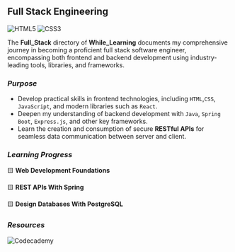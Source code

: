 ## Full Stack Engineering

![HTML5](https://img.shields.io/badge/html5-%23E34F26.svg?style=for-the-badge&logo=html5&logoColor=white)
![CSS3](https://img.shields.io/badge/css3-%231572B6.svg?style=for-the-badge&logo=css3&logoColor=white)

The **Full_Stack** directory of **While_Learning** documents my comprehensive journey in becoming
a proficient full stack software engineer, encompassing both frontend and backend development using
industry-leading tools, libraries, and frameworks.

### _Purpose_
- Develop practical skills in frontend technologies, including `HTML`,`CSS`, `JavaScript`, and
modern libraries such as `React`.
- Deepen my understanding of backend development with `Java`, `Spring Boot`, `Express.js`, and
other key frameworks.
- Learn the creation and consumption of secure **RESTful APIs** for seamless data communication
between server and client.

### _Learning Progress_

:yellow_square: **Web Development Foundations**

:yellow_square: **REST APIs With Spring**

:yellow_square: **Design Databases With PostgreSQL**

### _Resources_

![Codecademy](https://img.shields.io/badge/Codecademy-FFF0E5?style=for-the-badge&logo=codecademy&logoColor=1F243A)
